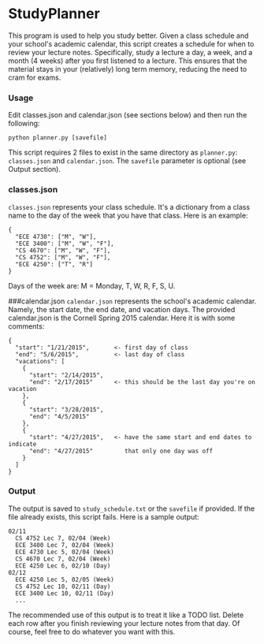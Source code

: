 # StudyPlanner
This program is used to help you study better. Given a class schedule and your
school's academic calendar, this script creates a schedule for when to review
your lecture notes. Specifically, study a lecture a day, a week, and a month
(4 weeks) after you first listened to a lecture. This ensures that the material
stays in your (relatively) long term memory, reducing the need to cram for
exams.

### Usage
Edit classes.json and calendar.json (see sections below) and then run the
following:
```
python planner.py [savefile]
```
This script requires 2 files to exist in the same directory as `planner.py`:
`classes.json` and `calendar.json`. The `savefile` parameter is optional (see
 Output section).

### classes.json
`classes.json` represents your class schedule. It's a dictionary from a class
name to the day of the week that you have that class. Here is an example:

```
{
  "ECE 4730": ["M", "W"],
  "ECE 3400": ["M", "W", "F"],
  "CS 4670": ["M", "W", "F"],
  "CS 4752": ["M", "W", "F"],
  "ECE 4250": ["T", "R"]
}
```

Days of the week are: M = Monday, T, W, R, F, S, U.

###calendar.json
`calendar.json` represents the school's academic calendar. Namely, the start
date, the end date, and vacation days. The provided calendar.json is the
Cornell Spring 2015 calendar. Here it is with some comments:
```
{
  "start": "1/21/2015",       <- first day of class
  "end": "5/6/2015",          <- last day of class
  "vacations": [
    {
      "start": "2/14/2015",
      "end": "2/17/2015"      <- this should be the last day you're on vacation
    },
    {
      "start": "3/28/2015",
      "end": "4/5/2015"
    },
    {
      "start": "4/27/2015",   <- have the same start and end dates to indicate
      "end": "4/27/2015"         that only one day was off
    }
  ]
}
```

### Output
The output is saved to `study_schedule.txt` or the `savefile` if provided.
If the file already exists, this script fails. Here is a sample output:
```
02/11
  CS 4752 Lec 7, 02/04 (Week)
  ECE 3400 Lec 7, 02/04 (Week)
  ECE 4730 Lec 5, 02/04 (Week)
  CS 4670 Lec 7, 02/04 (Week)
  ECE 4250 Lec 6, 02/10 (Day)
02/12
  ECE 4250 Lec 5, 02/05 (Week)
  CS 4752 Lec 10, 02/11 (Day)
  ECE 3400 Lec 10, 02/11 (Day)
  ...
```
The recommended use of this output is to treat it like a TODO list. Delete
each row after you finish reviewing your lecture notes from that day.
Of course, feel free to do whatever you want with this.
